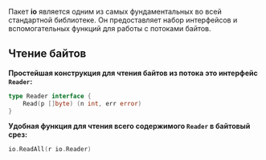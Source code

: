 Пакет **io** является одним из самых фундаментальных во всей стандартной библиотеке. Он предоставляет набор интерфейсов и вспомогательных функций для работы с потоками байтов.

## Чтение байтов

**Простейшая конструкция для чтения байтов из потока это интерфейс `Reader`:**

```Go
type Reader interface {
	Read(p []byte) (n int, err error)
}
```

**Удобная функция для чтения всего содержимого `Reader` в байтовый срез:**

```Go
io.ReadAll(r io.Reader)
```
